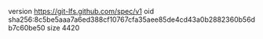 version https://git-lfs.github.com/spec/v1
oid sha256:8c5be5aaa7a6ed388cf10767cfa35aee85de4cd43a0b2882360b56db7c60be50
size 4420
